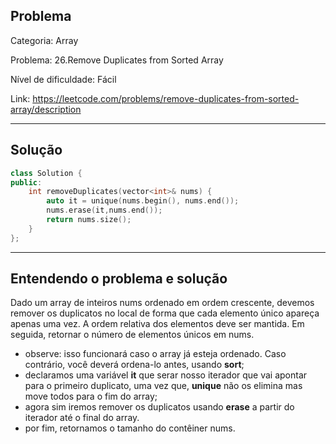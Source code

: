 ## Problema
Categoria: Array

Problema: 26.Remove Duplicates from Sorted Array

Nível de dificuldade: Fácil

Link: https://leetcode.com/problems/remove-duplicates-from-sorted-array/description

---

## Solução
```cpp
class Solution {
public:
    int removeDuplicates(vector<int>& nums) {
        auto it = unique(nums.begin(), nums.end());
        nums.erase(it,nums.end());
        return nums.size();
    }
};

```

---

## Entendendo o problema e solução

Dado um array de inteiros nums ordenado em ordem crescente, devemos remover os duplicatos no local de forma que cada elemento único apareça apenas uma vez. A ordem relativa dos elementos deve ser mantida. Em seguida, retornar o número de elementos únicos em nums.

- observe: isso funcionará caso o array já esteja ordenado. Caso contrário, você deverá ordena-lo antes, usando **sort**;
- declaramos uma variável **it** que serar nosso iterador que vai apontar para o primeiro duplicato, uma vez que, **unique** não os elimina mas move todos para o fim do array;
- agora sim iremos remover os duplicatos usando **erase** a partir do iterador até o final do array.
- por fim, retornamos o tamanho do contêiner nums.


